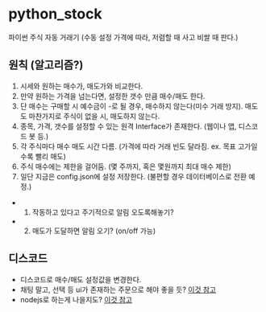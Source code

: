 # python_stock
 파이썬 주식 자동 거래기 (수동 설정 가격에 따라, 저렴할 때 사고 비쌀 때 판다.)

## 원칙 (알고리즘?)

1. 시세와 원하는 매수가, 매도가와 비교한다.
2. 만약 원하는 가격을 넘는다면, 설정한 갯수 만큼 매수/매도 한다.
3. 단 매수는 구매할 시 예수금이 -로 될 경우, 매수하지 않는다(미수 거래 방지). 매도도 마찬가지로 주식이 없을 시, 매도하지 않는다.
4. 종목, 가격, 갯수를 설정할 수 있는 원격 Interface가 존재한다. (웹이나 앱, 디스코드 봇 등.)
5. 각 주식마다 매수 매도 시간 다름. (가격에 따라 거래 빈도 달라짐. ex. 목표 고가일 수록 빨리 매도)
6. 주식 매수에는 제한을 걸어둠. (몇 주까지, 혹은 몇원까지 최대 매수 제한)
7. 일단 지금은 config.json에 설정 저장한다. (불편할 경우 데이터베이스로 전환 예정.)

+ 1. 작동하고 있다고 주기적으로 알림 오도록해놓기?
+ 2. 매도가 도달하면 알림 오기? (on/off 가능)

## 디스코드

- 디스코드로 매수/매도 설정값을 변경한다.
- 채팅 말고, 선택 등 ui가 존재하는 주문으로 해야 좋을 듯? [이것 참고](https://pypi.org/project/discord-ui/)
- nodejs로 하는게 나을지도? [이것 참고](https://discordjs.guide/)